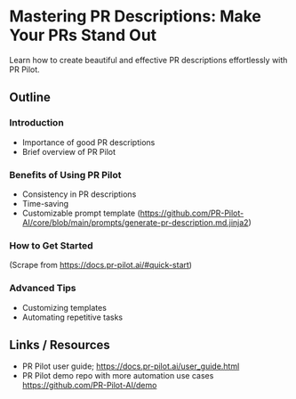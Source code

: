 # Mastering PR Descriptions: Make Your PRs Stand Out

Learn how to create beautiful and effective PR descriptions effortlessly with PR Pilot.

## Outline

### Introduction
- Importance of good PR descriptions
- Brief overview of PR Pilot

### Benefits of Using PR Pilot
- Consistency in PR descriptions
- Time-saving
- Customizable prompt template (https://github.com/PR-Pilot-AI/core/blob/main/prompts/generate-pr-description.md.jinja2)

### How to Get Started
(Scrape from https://docs.pr-pilot.ai/#quick-start)

### Advanced Tips
- Customizing templates
- Automating repetitive tasks

## Links / Resources
- PR Pilot user guide; https://docs.pr-pilot.ai/user_guide.html
- PR Pilot demo repo with more automation use cases https://github.com/PR-Pilot-AI/demo
